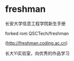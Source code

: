 freshman
========

长安大学信息工程学院新生手册

forked rom QSCTech/freshman

(http://freshman.coding.ac.cn)

长大Yi实验室，向优秀的作品学习
